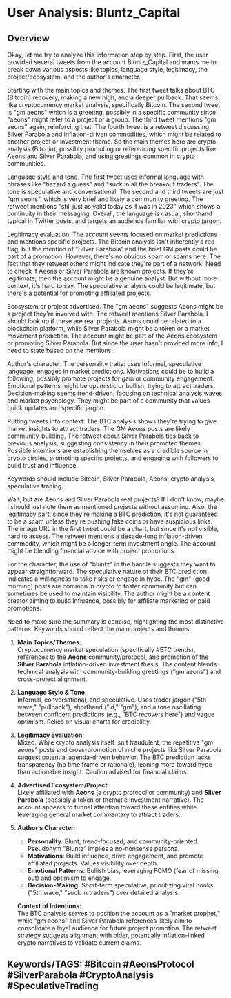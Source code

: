 # User Analysis: Bluntz_Capital

## Overview

<think>
Okay, let me try to analyze this information step by step. First, the user provided several tweets from the account Bluntz_Capital and wants me to break down various aspects like topics, language style, legitimacy, the project/ecosystem, and the author's character.

Starting with the main topics and themes. The first tweet talks about BTC (Bitcoin) recovery, making a new high, and a deeper pullback. That seems like cryptocurrency market analysis, specifically Bitcoin. The second tweet is "gm aeons" which is a greeting, possibly in a specific community since "aeons" might refer to a project or a group. The third tweet mentions "gm aeons" again, reinforcing that. The fourth tweet is a retweet discussing Silver Parabola and inflation-driven commodities, which might be related to another project or investment theme. So the main themes here are crypto analysis (Bitcoin), possibly promoting or referencing specific projects like Aeons and Silver Parabola, and using greetings common in crypto communities.

Language style and tone. The first tweet uses informal language with phrases like "hazard a guess" and "suck in all the breakout traders". The tone is speculative and conversational. The second and third tweets are just "gm aeons", which is very brief and likely a community greeting. The retweet mentions "still just as valid today as it was in 2023" which shows a continuity in their messaging. Overall, the language is casual, shorthand typical in Twitter posts, and targets an audience familiar with crypto jargon.

Legitimacy evaluation. The account seems focused on market predictions and mentions specific projects. The Bitcoin analysis isn't inherently a red flag, but the mention of "Silver Parabola" and the brief GM posts could be part of a promotion. However, there's no obvious spam or scams here. The fact that they retweet others might indicate they're part of a network. Need to check if Aeons or Silver Parabola are known projects. If they're legitimate, then the account might be a genuine analyst. But without more context, it's hard to say. The speculative analysis could be legitimate, but there's a potential for promoting affiliated projects.

Ecosystem or project advertised. The "gm aeons" suggests Aeons might be a project they're involved with. The retweet mentions Silver Parabola. I should look up if these are real projects. Aeons could be related to a blockchain platform, while Silver Parabola might be a token or a market movement prediction. The account might be part of the Aeons ecosystem or promoting Silver Parabola. But since the user hasn't provided more info, I need to state based on the mentions.

Author's character. The personality traits: uses informal, speculative language, engages in market predictions. Motivations could be to build a following, possibly promote projects for gain or community engagement. Emotional patterns might be optimistic or bullish, trying to attract traders. Decision-making seems trend-driven, focusing on technical analysis waves and market psychology. They might be part of a community that values quick updates and specific jargon.

Putting tweets into context: The BTC analysis shows they're trying to give market insights to attract traders. The GM Aeons posts are likely community-building. The retweet about Silver Parabola ties back to previous analysis, suggesting consistency in their promoted themes. Possible intentions are establishing themselves as a credible source in crypto circles, promoting specific projects, and engaging with followers to build trust and influence.

Keywords should include Bitcoin, Silver Parabola, Aeons, crypto analysis, speculative trading.

Wait, but are Aeons and Silver Parabola real projects? If I don't know, maybe I should just note them as mentioned projects without assuming. Also, the legitimacy part: since they're making a BTC prediction, it's not guaranteed to be a scam unless they're pushing fake coins or have suspicious links. The image URL in the first tweet could be a chart, but since it's not visible, hard to assess. The retweet mentions a decade-long inflation-driven commodity, which might be a longer-term investment angle. The account might be blending financial advice with project promotions.

For the character, the use of "bluntz" in the handle suggests they want to appear straightforward. The speculative nature of their BTC prediction indicates a willingness to take risks or engage in hype. The "gm" (good morning) posts are common in crypto to foster community but can sometimes be used to maintain visibility. The author might be a content creator aiming to build influence, possibly for affiliate marketing or paid promotions.

Need to make sure the summary is concise, highlighting the most distinctive patterns. Keywords should reflect the main projects and themes.
</think>

1. **Main Topics/Themes**:  
   Cryptocurrency market speculation (specifically #BTC trends), references to the **Aeons** community/protocol, and promotion of the **Silver Parabola** inflation-driven investment thesis. The content blends technical analysis with community-building greetings ("gm aeons") and cross-project alignment.

2. **Language Style & Tone**:  
   Informal, conversational, and speculative. Uses trader jargon ("5th wave," "pullback"), shorthand ("id," "gm"), and a tone oscillating between confident predictions (e.g., "BTC recovers here") and vague optimism. Relies on visual charts for credibility.

3. **Legitimacy Evaluation**:  
   Mixed. While crypto analysis itself isn’t fraudulent, the repetitive "gm aeons" posts and cross-promotion of niche projects like Silver Parabola suggest potential agenda-driven behavior. The BTC prediction lacks transparency (no time frame or rationale), leaning more toward hype than actionable insight. Caution advised for financial claims.

4. **Advertised Ecosystem/Project**:  
   Likely affiliated with **Aeons** (a crypto protocol or community) and **Silver Parabola** (possibly a token or thematic investment narrative). The account appears to funnel attention toward these entities while leveraging general market commentary to attract traders.

5. **Author’s Character**:  
   - **Personality**: Blunt, trend-focused, and community-oriented. Pseudonym "Bluntz" implies a no-nonsense persona.  
   - **Motivations**: Build influence, drive engagement, and promote affiliated projects. Values visibility over depth.  
   - **Emotional Patterns**: Bullish bias, leveraging FOMO (fear of missing out) and optimism to engage.  
   - **Decision-Making**: Short-term speculative, prioritizing viral hooks ("5th wave," "suck in traders") over detailed analysis.  

   **Context of Intentions**:  
   The BTC analysis serves to position the account as a "market prophet," while "gm aeons" and Silver Parabola references likely aim to consolidate a loyal audience for future project promotion. The retweet strategy suggests alignment with older, potentially inflation-linked crypto narratives to validate current claims.

**Keywords/TAGS**: #Bitcoin #AeonsProtocol #SilverParabola #CryptoAnalysis #SpeculativeTrading
---
